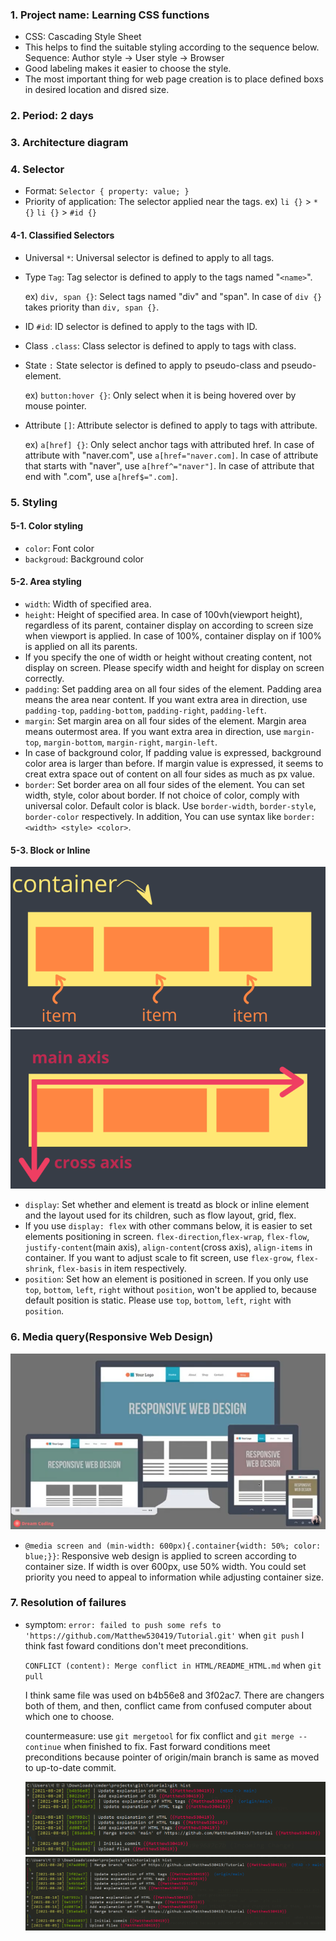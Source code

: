 ### 1. Project name: Learning CSS functions

- CSS: Cascading Style Sheet
- This helps to find the suitable styling according to the sequence below.
  Sequence: Author style → User style → Browser
- Good labeling makes it easier to choose the style.
- The most important thing for web page creation is to place defined boxs in desired location and disred size.

### 2. Period: 2 days

### 3. Architecture diagram

### 4. Selector

- Format: `Selector { property: value; }`
- Priority of application: The selector applied near the tags.
  ex) `li {}` > `* {}`
  `li {}` > `#id {}`

#### 4-1. Classified Selectors

- Universal `*`: Universal selector is defined to apply to all tags.
- Type `Tag`: Tag selector is defined to apply to the tags named "`<name>`".

  ex) `div, span {}`: Select tags named "div" and "span". In case of `div {}` takes priority than `div, span {}`.

- ID `#id`: ID selector is defined to apply to the tags with ID.
- Class `.class`: Class selector is defined to apply to tags with class.
- State `:` State selector is defined to apply to pseudo-class and pseudo-element.

  ex) `button:hover {}`: Only select when it is being hovered over by mouse pointer.

- Attribute `[]`: Attribute selector is defined to apply to tags with attribute.

  ex) `a[href] {}`: Only select anchor tags with attributed href. In case of attribute with "naver.com", use `a[href="naver.com]`. In case of attribute that starts with "naver", use `a[href^="naver"]`. In case of attribute that end with ".com", use `a[href$=".com]`.

### 5. Styling

#### 5-1. Color styling

- `color`: Font color
- `backgroud`: Background color

#### 5-2. Area styling

- `width`: Width of specified area.
- `height`: Height of specified area. In case of 100vh(viewport height), regardless of its parent, container display on according to screen size when viewport is applied. In case of 100%, container display on if 100% is applied on all its parents.
- If you specify the one of width or height without creating content, not display on screen. Please specify width and height for display on screen correctly.
- `padding`: Set padding area on all four sides of the element. Padding area means the area near content. If you want extra area in direction, use `padding-top`, `padding-bottom`, `padding-right`, `padding-left`.
- `margin`: Set margin area on all four sides of the element. Margin area means outermost area. If you want extra area in direction, use `margin-top`, `margin-bottom`, `margin-right`, `margin-left`.
- In case of background color, If padding value is expressed, background color area is larger than before. If margin value is expressed, it seems to creat extra space out of content on all four sides as much as px value.
- `border`: Set border area on all four sides of the element. You can set width, style, color about border. If not choice of color, comply with universal color. Default color is black. Use `border-width`, `border-style`, `border-color` respectively. In addition, You can use syntax like `border: <width> <style> <color>`.

#### 5-3. Block or Inline

![flex](./img/container.png)
![flex](./img/flexbox.png)

- `display`: Set whether and element is treatd as block or inline element and the layout used for its children, such as flow layout, grid, flex.
- If you use `display: flex` with other commans below, it is easier to set elements positioning in screen.
  `flex-direction`,`flex-wrap`, `flex-flow`, `justify-content`(main axis), `align-content`(cross axis), `align-items` in container.
  If you want to adjust scale to fit screen, use `flex-grow`, `flex-shrink`, `flex-basis` in item respectively.
- `position`: Set how an element is positioned in screen. If you only use `top`, `bottom`, `left`, `right` without `position`, won't be applied to, because default position is static. Please use `top`, `bottom`, `left`, `right` with `position`.

### 6. Media query(Responsive Web Design)

![RWD](./img/RWD2.png)

- `@media screen and (min-width: 600px){.container{width: 50%; color: blue;}}`: Responsive web design is applied to screen according to container size. If width is over 600px, use 50% width. You could set priority you need to appeal to information while adjusting container size.

### 7. Resolution of failures

- symptom: `error: failed to push some refs to 'https://github.com/Matthew530419/Tutorial.git'` when `git push`
  I think fast foward conditions don't meet preconditions.

  `CONFLICT (content): Merge conflict in HTML/README_HTML.md` when `git pull`

  I think same file was used on b4b56e8 and 3f02ac7. There are changers both of them, and then, conflict came from confused computer about which one to choose.

  countermeasure: use `git mergetool` for fix conflict and `git merge --continue` when finished to fix. Fast forward conditions meet preconditions because pointer of origin/main branch is same as moved to up-to-date commit.

  ![conflict](./img/no-ff-and-conflict.png)
  ![conflict](./img/finished-merge.png)

